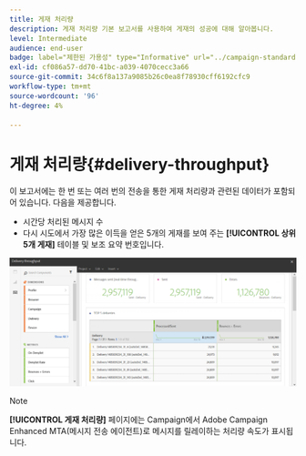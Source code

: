```yaml
---
title: 게재 처리량
description: 게재 처리량 기본 보고서를 사용하여 게재의 성공에 대해 알아봅니다.
level: Intermediate
audience: end-user
badge: label="제한된 가용성" type="Informative" url="../campaign-standard-migration-home.md" tooltip="마이그레이션된 사용자 Campaign Standard으로 제한됨"
exl-id: cf086a57-dd70-41bc-a039-4070cecc3a66
source-git-commit: 34c6f8a137a9085b26c0ea8f78930cff6192cfc9
workflow-type: tm+mt
source-wordcount: '96'
ht-degree: 4%

---
```


# 게재 처리량{#delivery-throughput}

이 보고서에는 한 번 또는 여러 번의 전송을 통한 게재 처리량과 관련된 데이터가 포함되어 있습니다. 다음을 제공합니다.

* 시간당 처리된 메시지 수
* 다시 시도에서 가장 많은 이득을 얻은 5개의 게재를 보여 주는 **[!UICONTROL 상위 5개 게재]** 테이블 및 보조 요약 번호입니다.

![](assets/delivery_reports_1.png)

>[!NOTE]
>
>**[!UICONTROL 게재 처리량]** 페이지에는 Campaign에서 Adobe Campaign Enhanced MTA(메시지 전송 에이전트)로 메시지를 릴레이하는 처리량 속도가 표시됩니다.
